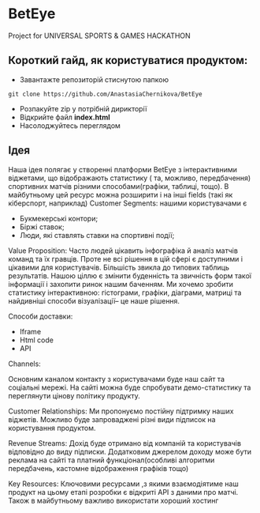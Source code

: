 # BetEye
Project for UNIVERSAL SPORTS &amp; GAMES HACKATHON
## Короткий гайд, як користуватися продуктом:
- Завантажте репозиторій стиснутою папкою
```
git clone https://github.com/AnastasiaChernikova/BetEye
```
- Розпакуйте zip у потрібній  дирикторії
- Відкрийте файл **index.html**
- Насолоджуйтесь переглядом

## Ідея
Наша ідея полягає у створенні платформи BetEye з інтерактивними віджетами, що відображають статистику ( та, можливо,  передбачення) спортивних матчів різними способами(графіки, таблиці, тощо). В майбутньому цей ресурс можна розширити і на інші fields (такі як кіберспорт, наприклад)
Customer Segments: нашими користувачами є 
-  Букмекерські контори;
-  Біржі ставок;
-  Люди, які ставлять ставки на спортивні події;

Value Proposition: 
Часто людей цікавить інфографіка й аналіз матчів команд та їх гравців. Проте не всі рішення в цій сфері є доступними і цікавими для користувачів. Більшість звикла до типових таблиць результатів. Нашою ціллю є змінити буденність та звичність форм такої інформації і захопити ринок нашим баченням. Ми хочемо зробити статистику інтерактивною: гістограми, графіки, діаграми, матриці та найдивніші способи візуалізації– це наше рішення.

Способи доставки: 

-  Iframe
-  Html code
-  API

Channels:

Основним каналом контакту з користувачами буде наш сайт та соціальні мережі. На сайті можна буде спробувати демо-статистику та переглянути цінову політику продукту.

Customer Relationships:
Ми пропонуємо постійну підтримку наших віджетів. Можливо буде запроваджені різні види підписок на користування продуктом.

Revenue Streams:
Дохід буде отримано від компаній та користувачів відповідно до виду підписки. Додатковим джерелом доходу може бути реклама на сайті та платний функціонал(особливі алгоритми передбачень, кастомне відображення графіків тощо)

Key Resources:
Ключовими ресурсами ,з якими взаємодіятиме наш продукт на цьому етапі розробки є відкриті API з даними про матчі. Також в майбутньому важливо використати хороший хостинг
